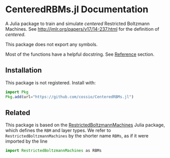 # CenteredRBMs.jl Documentation

A Julia package to train and simulate *centered* Restricted Boltzmann Machines.
See <http://jmlr.org/papers/v17/14-237.html> for the definition of *centered*.

This package does not export any symbols.

Most of the functions have a helpful docstring.
See [Reference](@ref) section.

## Installation

This package is not registered.
Install with:

```julia
import Pkg
Pkg.add(url="https://github.com/cossio/CenteredRBMs.jl")
```

## Related

This package is based on the [RestrictedBoltzmannMachines](https://github.com/cossio/RestrictedBoltzmannMachines.jl) Julia package, which defines the `RBM` and layer types.
We refer to `RestrictedBoltzmannMachines` by the shorter name `RBMs`, as if it were imported by the line

```julia
import RestrictedBoltzmannMachines as RBMs
```
